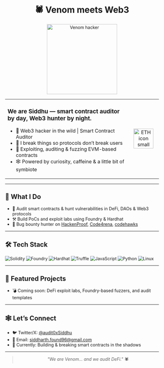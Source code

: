 <h1 align="center">🕷️ Venom meets Web3</h1>

<p align="center">
  <img src="https://media.tenor.com/Co6PbjlIHtkAAAAi/venom.gif" width="230" alt="Venom hacker" />
</p>

<table width="100%">
  <tr>
    <td width="80%" valign="top">

<h3><b>We are Siddhu — smart contract auditor by day, Web3 hunter by night.</b></h3>

- 🌌 Web3 hacker in the wild | Smart Contract Auditor  
- 🚀 I break things so protocols don’t break users  
- 🧪 Exploiting, auditing & fuzzing EVM-based contracts  
- 🕸️ Powered by curiosity, caffeine & a little bit of symbiote  

</td>
<td align="center" width="20%">
  <img src="https://c.tenor.com/oP-aF8ZesJQAAAAC/tenor.gif" width="65" alt="ETH icon small" />
</td>
</tr>
</table>

---

## 🧠 What I Do

- 🔎 Audit smart contracts & hunt vulnerabilities in DeFi, DAOs & Web3 protocols  
- ⚒️ Build PoCs and exploit labs using Foundry & Hardhat  
- 🎯 Bug bounty hunter on [HackenProof](https://hackenproof.com/hackers/Siddhu), [Code4rena](https://code4rena.com/@siddhu), [codehawks](https://profiles.cyfrin.io/u/amazingvalley620)

---

## 🛠️ Tech Stack

![Solidity](https://img.shields.io/badge/Solidity-363636?style=for-the-badge&logo=solidity)
![Foundry](https://img.shields.io/badge/Foundry-%23121011?style=for-the-badge&logo=forge)
![Hardhat](https://img.shields.io/badge/Hardhat-%23121011?style=for-the-badge&logo=ethereum)
![Truffle](https://img.shields.io/badge/Truffle-5E3C4D?style=for-the-badge&logo=truffle)
![JavaScript](https://img.shields.io/badge/JavaScript-yellow?style=for-the-badge&logo=javascript)
![Python](https://img.shields.io/badge/Python-blue?style=for-the-badge&logo=python)
![Linux](https://img.shields.io/badge/Linux-000000?style=for-the-badge&logo=linux)

---

## 📌 Featured Projects

- 💣 Coming soon: DeFi exploit labs, Foundry-based fuzzers, and audit templates

---

## 🕸️ Let’s Connect

- 🐦 Twitter/X: [@audit0xSiddhu](https://x.com/audit0xSiddhu)  
- 📧 Email: [siddharth.found96@gmail.com](mailto:siddharth.found96@gmail.com)  
- 🧠 Currently: Building & breaking smart contracts in the shadows

---

> <p align="center"><i>"We are Venom... and we audit DeFi."</i> 🕷️</p>
